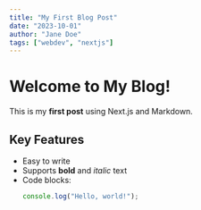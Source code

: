 ```yaml
---
title: "My First Blog Post"
date: "2023-10-01"
author: "Jane Doe"
tags: ["webdev", "nextjs"]
---
```


# Welcome to My Blog!

This is my **first post** using Next.js and Markdown.

## Key Features
- Easy to write
- Supports **bold** and *italic* text
- Code blocks:
  ```js
  console.log("Hello, world!");